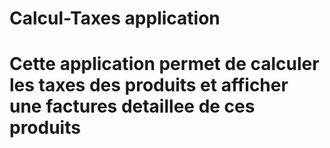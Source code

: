 #  Calcul-Taxes application
#  Cette application permet de calculer les taxes des produits et afficher une factures detaillee de ces produits


